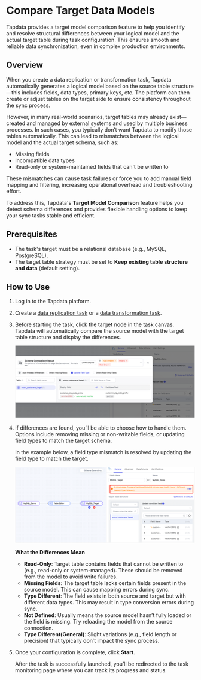 # Compare Target Data Models

Tapdata provides a target model comparison feature to help you identify and resolve structural differences between your logical model and the actual target table during task configuration. This ensures smooth and reliable data synchronization, even in complex production environments.

## Overview

When you create a data replication or transformation task, Tapdata automatically generates a logical model based on the source table structure—this includes fields, data types, primary keys, etc. The platform can then create or adjust tables on the target side to ensure consistency throughout the sync process.

However, in many real-world scenarios, target tables may already exist—created and managed by external systems and used by multiple business processes. In such cases, you typically don’t want Tapdata to modify those tables automatically. This can lead to mismatches between the logical model and the actual target schema, such as:

* Missing fields
* Incompatible data types
* Read-only or system-maintained fields that can't be written to

These mismatches can cause task failures or force you to add manual field mapping and filtering, increasing operational overhead and troubleshooting effort.

To address this, Tapdata's **Target Model Comparison** feature helps you detect schema differences and provides flexible handling options to keep your sync tasks stable and efficient.

## Prerequisites

* The task's target must be a relational database (e.g., MySQL, PostgreSQL).
* The target table strategy must be set to **Keep existing table structure and data** (default setting).

## How to Use

1. Log in to the Tapdata platform.

2. Create a [data replication task](../../data-replication/create-task.md) or a [data transformation task](../../data-transformation/create-task.md).

3. Before starting the task, click the target node in the task canvas. Tapdata will automatically compare the source model with the target table structure and display the differences.

   ![Model Comparison Result](../../images/data_comparison_result.png)

4. If differences are found, you’ll be able to choose how to handle them. Options include removing missing or non-writable fields, or updating field types to match the target schema.
   
   In the example below, a field type mismatch is resolved by updating the field type to match the target.

   ![Handle Schema Differences](../../images/data_comparison_handle.png)

   **What the Differences Mean**

   * **Read-Only**: Target table contains fields that cannot be written to (e.g., read-only or system-managed). These should be removed from the model to avoid write failures.
   * **Missing Fields**: The target table lacks certain fields present in the source model. This can cause mapping errors during sync.
   * **Type Different**: The field exists in both source and target but with different data types. This may result in type conversion errors during sync.
   * **Not Defined**: Usually means the source model hasn’t fully loaded or the field is missing. Try reloading the model from the source connection.
   * **Type Different(General)**: Slight variations (e.g., field length or precision) that typically don’t impact the sync process.

5. Once your configuration is complete, click **Start**.
   
   After the task is successfully launched, you’ll be redirected to the task monitoring page where you can track its progress and status.
